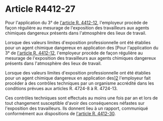 # Article R4412-27

Pour l'application du 3° de [l'article R. 4412-12][1], l'employeur procède de façon régulière au mesurage de l'exposition des travailleurs aux agents chimiques dangereux présents dans l'atmosphère des lieux de travail. 

Lorsque des valeurs limites d'exposition professionnelle ont été établies pour un agent chimique dangereux en application des [Pour l'application du 3° de [l'article R. 4412-12][1], l'employeur procède de façon régulière au mesurage de l'exposition des travailleurs aux agents chimiques dangereux présents dans l'atmosphère des lieux de travail. 

Lorsque des valeurs limites d'exposition professionnelle ont été établies pour un agent chimique dangereux en application des][2] l'employeur fait procéder à des contrôles techniques par un organisme accrédité dans les conditions prévues aux articles R. 4724-8 à R. 4724-13. 

Ces contrôles techniques sont effectués au moins une fois par an et lors de tout changement susceptible d'avoir des conséquences néfastes sur l'exposition des travailleurs. Ils donnent lieu à un rapport, communiqué conformément aux dispositions de [l'article R. 4412-30][3].

 [1]: /affichCodeArticle.do?cidTexte=LEGITEXT000006072050&idArticle=LEGIARTI000018490354&dateTexte=&categorieLien=cid
 [2]: /affichCodeArticle.do?cidTexte=LEGITEXT000006072050&idArticle=LEGIARTI000018490740&dateTexte=&categorieLien=cid
 [3]: /affichCodeArticle.do?cidTexte=LEGITEXT000006072050&idArticle=LEGIARTI000018490401&dateTexte=&categorieLien=cid